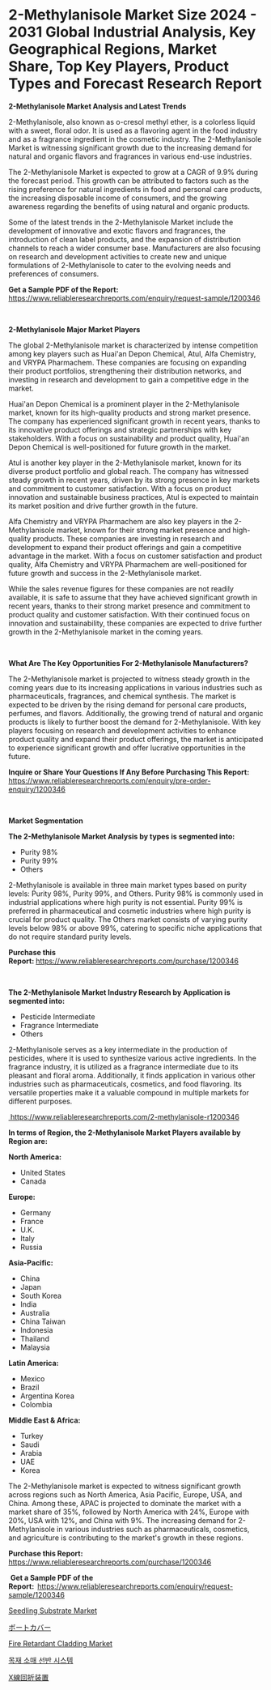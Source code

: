 <p><h1>2-Methylanisole Market Size 2024 - 2031 Global Industrial Analysis, Key Geographical Regions, Market Share, Top Key Players, Product Types and Forecast Research Report</h1></p><p><strong>2-Methylanisole Market Analysis and Latest Trends</strong></p>
<p><p>2-Methylanisole, also known as o-cresol methyl ether, is a colorless liquid with a sweet, floral odor. It is used as a flavoring agent in the food industry and as a fragrance ingredient in the cosmetic industry. The 2-Methylanisole Market is witnessing significant growth due to the increasing demand for natural and organic flavors and fragrances in various end-use industries.</p><p>The 2-Methylanisole Market is expected to grow at a CAGR of 9.9% during the forecast period. This growth can be attributed to factors such as the rising preference for natural ingredients in food and personal care products, the increasing disposable income of consumers, and the growing awareness regarding the benefits of using natural and organic products.</p><p>Some of the latest trends in the 2-Methylanisole Market include the development of innovative and exotic flavors and fragrances, the introduction of clean label products, and the expansion of distribution channels to reach a wider consumer base. Manufacturers are also focusing on research and development activities to create new and unique formulations of 2-Methylanisole to cater to the evolving needs and preferences of consumers.</p></p>
<p><strong>Get a Sample PDF of the Report:&nbsp;</strong> <a href="https://www.reliableresearchreports.com/enquiry/request-sample/1200346">https://www.reliableresearchreports.com/enquiry/request-sample/1200346</a></p>
<p>&nbsp;</p>
<p><strong>2-Methylanisole Major Market Players</strong></p>
<p><p>The global 2-Methylanisole market is characterized by intense competition among key players such as Huai'an Depon Chemical, Atul, Alfa Chemistry, and VRYPA Pharmachem. These companies are focusing on expanding their product portfolios, strengthening their distribution networks, and investing in research and development to gain a competitive edge in the market.</p><p>Huai'an Depon Chemical is a prominent player in the 2-Methylanisole market, known for its high-quality products and strong market presence. The company has experienced significant growth in recent years, thanks to its innovative product offerings and strategic partnerships with key stakeholders. With a focus on sustainability and product quality, Huai'an Depon Chemical is well-positioned for future growth in the market.</p><p>Atul is another key player in the 2-Methylanisole market, known for its diverse product portfolio and global reach. The company has witnessed steady growth in recent years, driven by its strong presence in key markets and commitment to customer satisfaction. With a focus on product innovation and sustainable business practices, Atul is expected to maintain its market position and drive further growth in the future.</p><p>Alfa Chemistry and VRYPA Pharmachem are also key players in the 2-Methylanisole market, known for their strong market presence and high-quality products. These companies are investing in research and development to expand their product offerings and gain a competitive advantage in the market. With a focus on customer satisfaction and product quality, Alfa Chemistry and VRYPA Pharmachem are well-positioned for future growth and success in the 2-Methylanisole market.</p><p>While the sales revenue figures for these companies are not readily available, it is safe to assume that they have achieved significant growth in recent years, thanks to their strong market presence and commitment to product quality and customer satisfaction. With their continued focus on innovation and sustainability, these companies are expected to drive further growth in the 2-Methylanisole market in the coming years.</p></p>
<p>&nbsp;</p>
<p><strong>What Are The Key Opportunities For 2-Methylanisole Manufacturers?</strong></p>
<p><p>The 2-Methylanisole market is projected to witness steady growth in the coming years due to its increasing applications in various industries such as pharmaceuticals, fragrances, and chemical synthesis. The market is expected to be driven by the rising demand for personal care products, perfumes, and flavors. Additionally, the growing trend of natural and organic products is likely to further boost the demand for 2-Methylanisole. With key players focusing on research and development activities to enhance product quality and expand their product offerings, the market is anticipated to experience significant growth and offer lucrative opportunities in the future.</p></p>
<p><strong>Inquire or Share Your Questions If Any Before Purchasing This Report:</strong> <a href="https://www.reliableresearchreports.com/enquiry/pre-order-enquiry/1200346">https://www.reliableresearchreports.com/enquiry/pre-order-enquiry/1200346</a></p>
<p>&nbsp;</p>
<p><strong>Market Segmentation</strong></p>
<p><strong>The 2-Methylanisole Market Analysis by types is segmented into:</strong></p>
<p><ul><li>Purity 98%</li><li>Purity 99%</li><li>Others</li></ul></p>
<p><p>2-Methylanisole is available in three main market types based on purity levels: Purity 98%, Purity 99%, and Others. Purity 98% is commonly used in industrial applications where high purity is not essential. Purity 99% is preferred in pharmaceutical and cosmetic industries where high purity is crucial for product quality. The Others market consists of varying purity levels below 98% or above 99%, catering to specific niche applications that do not require standard purity levels.</p></p>
<p><strong>Purchase this Report:&nbsp;</strong><a href="https://www.reliableresearchreports.com/purchase/1200346">https://www.reliableresearchreports.com/purchase/1200346</a></p>
<p>&nbsp;</p>
<p><strong>The 2-Methylanisole Market Industry Research by Application is segmented into:</strong></p>
<p><ul><li>Pesticide Intermediate</li><li>Fragrance Intermediate</li><li>Others</li></ul></p>
<p><p>2-Methylanisole serves as a key intermediate in the production of pesticides, where it is used to synthesize various active ingredients. In the fragrance industry, it is utilized as a fragrance intermediate due to its pleasant and floral aroma. Additionally, it finds application in various other industries such as pharmaceuticals, cosmetics, and food flavoring. Its versatile properties make it a valuable compound in multiple markets for different purposes.</p></p>
<p><a href="https://www.reliableresearchreports.com/2-methylanisole-r1200346">&nbsp;https://www.reliableresearchreports.com/2-methylanisole-r1200346</a></p>
<p><strong>In terms of Region, the 2-Methylanisole Market Players available by Region are:</strong></p>
<p>
    <p> <strong> North America: </strong>
        <ul>
            <li>United States</li>
            <li>Canada</li>
        </ul>
        </p> 
    <p> <strong> Europe: </strong>
        <ul>
            <li>Germany</li>
            <li>France</li>
            <li>U.K.</li>
            <li>Italy</li>
            <li>Russia</li>
        </ul>
        </p> 
    <p> <strong> Asia-Pacific: </strong>
        <ul>
            <li>China</li>
            <li>Japan</li>
            <li>South Korea</li>
            <li>India</li>
            <li>Australia</li>
            <li>China Taiwan</li>
            <li>Indonesia</li>
            <li>Thailand</li>
            <li>Malaysia</li>
        </ul>
        </p> 
    <p> <strong> Latin America: </strong>
        <ul>
            <li>Mexico</li>
            <li>Brazil</li>
            <li>Argentina Korea</li>
            <li>Colombia</li>
        </ul>
        </p> 
    <p> <strong> Middle East & Africa: </strong>
        <ul>
            <li>Turkey</li>
            <li>Saudi</li>
            <li>Arabia</li>
            <li>UAE</li>
            <li>Korea</li>
        </ul>
    </p>
    </p>
<p><p>The 2-Methylanisole market is expected to witness significant growth across regions such as North America, Asia Pacific, Europe, USA, and China. Among these, APAC is projected to dominate the market with a market share of 35%, followed by North America with 24%, Europe with 20%, USA with 12%, and China with 9%. The increasing demand for 2-Methylanisole in various industries such as pharmaceuticals, cosmetics, and agriculture is contributing to the market's growth in these regions.</p></p>
<p><strong>Purchase this Report: </strong><a href="https://www.reliableresearchreports.com/purchase/1200346">https://www.reliableresearchreports.com/purchase/1200346</a></p>
<p>&nbsp;<strong>Get a Sample PDF of the Report:&nbsp;&nbsp;</strong><a href="https://www.reliableresearchreports.com/enquiry/request-sample/1200346">https://www.reliableresearchreports.com/enquiry/request-sample/1200346</a></p>
<p><strong></strong></p>
<p><p><a href="https://github.com/Sinjinluong3e0awx2m195k76/Market-Research-Report-List-3/blob/main/seedling-substrate-market.md">Seedling Substrate Market</a></p><p><a href="https://github.com/NikitaBruen/Market-Research-Report-List-1/blob/main/3770115135874.md">ボートカバー</a></p><p><a href="https://github.com/LitzyGulgowski2023/Market-Research-Report-List-1/blob/main/fire-retardant-cladding-market.md">Fire Retardant Cladding Market</a></p><p><a href="https://github.com/sammyUltyylrich9067856/Market-Research-Report-List-2/blob/main/3418940141372.md">목재 소매 선반 시스템</a></p><p><a href="https://github.com/mm14022023/Market-Research-Report-List-1/blob/main/1772588135873.md">X線回折装置</a></p></p>